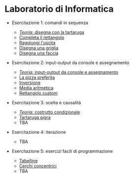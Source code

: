 # Laboratorio di Informatica

* Esercitazione 1: comandi in sequenza
  * [*Teoria:* disegna con la tartaruga](https://github.com/bitbart/labinf/tree/main/turtle-basics/turtle-demo)
  * [Completa il rettangolo](https://github.com/bitbart/labinf/tree/main/turtle-basics/completa-rettangolo)
  * [Raggiungi l'uscita](https://github.com/bitbart/labinf/tree/main/turtle-basics/raggiungi-uscita)
  * [Disegna una griglia](https://github.com/bitbart/labinf/tree/main/turtle-basics/griglia-3-per-3/)
  * [Disegna una faccia](https://github.com/bitbart/labinf/tree/main/turtle-basics/disegna-una-faccia/)

* Esercitazione 2: input-output da console e assegnamento
  * [*Teoria:* input-output da console e assegnamento](https://github.com/bitbart/labinf/tree/main/input-output/input-output)
  * [La pizza preferita](https://github.com/bitbart/labinf/tree/main/input-output/pizza-preferita)
  * [Inversione](https://github.com/bitbart/labinf/tree/main/input-output/inversione)
  * [Media aritmetica](https://github.com/bitbart/labinf/tree/main/input-output/media-aritmetica)
  * [Rettangolo custom](https://github.com/bitbart/labinf/tree/main/input-output/rettangolo-custom)
    
* Esercitazione 3: scelta e causalità
  * [*Teoria*: costrutto condizionale](https://github.com/bitbart/labinf/tree/main/if-then-else/if-then-else)
  * [Tartaruga pigra](https://github.com/bitbart/labinf/tree/main/if-then-else/tartaruga-pigra)
  * TBA

* Esercitazione 4: iterazione
  * TBA
  
* Esercitazione 5: esercizi facili di programmazione
  * [Tabelline](https://github.com/bitbart/labinf/tree/main/summary-exercises/tabelline)
  * [Cerchi concentrici](https://github.com/bitbart/labinf/tree/main/summary-exercises/cerchi-concentrici)
  * TBA
